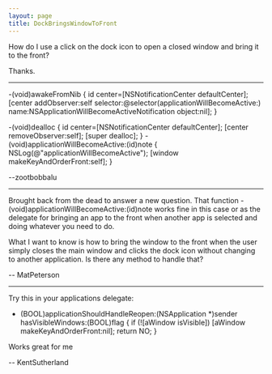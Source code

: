 ```yaml
---
layout: page
title: DockBringsWindowToFront
---
```


How do I use a click on the dock icon to open a closed window and bring it to the front?

Thanks.

----


    

-(void)awakeFromNib {
    id center=[NSNotificationCenter defaultCenter];
    [center addObserver:self
                selector:@selector(applicationWillBecomeActive:)
                name:NSApplicationWillBecomeActiveNotification
                object:nil];
}

-(void)dealloc {
    id center=[NSNotificationCenter defaultCenter];
    [center removeObserver:self];
    [super dealloc];
}
-(void)applicationWillBecomeActive:(id)note {
    NSLog(@"applicationWillBecomeActive");
    [window makeKeyAndOrderFront:self];
}



--zootbobbalu

----

Brought back from the dead to answer a new question. That function - (void)applicationWillBecomeActive:(id)note works fine in this case or as the delegate for bringing an app to the front when another app is selected and doing whatever you need to do. 

What I want to know is how to bring the window to the front when the user simply closes the main window and clicks the dock icon without changing to another application. Is there any method to handle that?

-- MatPeterson

----

Try this in your applications delegate:

    
- (BOOL)applicationShouldHandleReopen:(NSApplication *)sender hasVisibleWindows:(BOOL)flag
{
    if (![aWindow isVisible])
        [aWindow makeKeyAndOrderFront:nil];
    return NO;
}


Works great for me

-- KentSutherland

